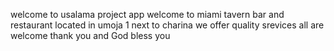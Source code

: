 welcome to usalama project app 
welcome to miami tavern bar and restaurant
located in umoja 1 next to charina
we offer quality srevices
all are welcome
thank you and God bless you